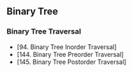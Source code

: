 ## Binary Tree 

### Binary Tree Traversal

* [94. Binary Tree Inorder Traversal]
* [144. Binary Tree Preorder Traversal]
* [145. Binary Tree Postorder Traversal]
